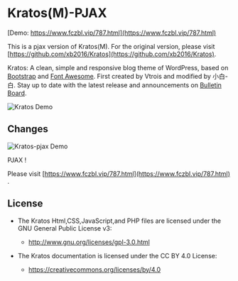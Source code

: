 # Kratos(M)-PJAX

[Demo: https://www.fczbl.vip/787.html](https://www.fczbl.vip/787.html)

This is a pjax version of Kratos(M). For the original version, please visit [https://github.com/xb2016/Kratos](https://github.com/xb2016/Kratos).

Kratos: A clean, simple and responsive blog theme of WordPress, based on [Bootstrap](https://github.com/twbs/bootstrap) and [Font Awesome](https://github.com/FortAwesome/Font-Awesome). First created by Vtrois and modified by 小白-白. Stay up to date with the latest release and announcements on [Bulletin Board](https://github.com/xb2016/kratos-pjax/issues). 

![Kratos Demo](https://img.fczbl.vip/images/2018/04/01/kratos.png)

## Changes
![Kratos-pjax Demo](https://img.fczbl.vip/images/2018/05/01/kratos-pjax.jpg)

PJAX !

Please visit [https://www.fczbl.vip/787.html](https://www.fczbl.vip/787.html) .
  
## License

- The Kratos Html,CSS,JavaScript,and PHP files are licensed under the GNU General Public License v3:
  - http://www.gnu.org/licenses/gpl-3.0.html

- The Kratos documentation is licensed under the CC BY 4.0 License:
  - https://creativecommons.org/licenses/by/4.0